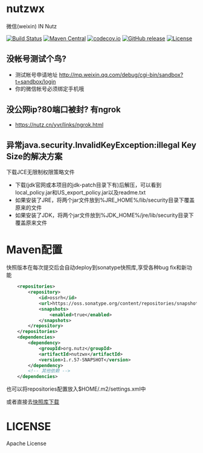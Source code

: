 nutzwx
======

微信(weixin) IN Nutz

[![Build Status](https://travis-ci.org/nutzam/nutzwx.png?branch=master)](https://travis-ci.org/nutzam/nutzwx)
[![Maven Central](https://maven-badges.herokuapp.com/maven-central/org.nutz/nutzwx/badge.svg)](https://maven-badges.herokuapp.com/maven-central/org.nutz/nutzwx/)
[![codecov.io](http://codecov.io/github/nutzam/nutz/coverage.svg?branch=master)](http://codecov.io/github/nutzam/nutzwx?branch=master)
[![GitHub release](https://img.shields.io/github/release/nutzam/nutz.svg)](https://github.com/nutzam/nutzwx/releases)
[![License](https://img.shields.io/badge/license-Apache%202-4EB1BA.svg)](https://www.apache.org/licenses/LICENSE-2.0.html)



没帐号测试个鸟?
---------------

* 测试帐号申请地址 http://mp.weixin.qq.com/debug/cgi-bin/sandbox?t=sandbox/login
* 你的微信帐号必须绑定手机哦

没公网ip?80端口被封? 有ngrok
------------------------------

* https://nutz.cn/yvr/links/ngrok.html

异常java.security.InvalidKeyException:illegal Key Size的解决方案
-------------------------------------------------------------------

下载JCE无限制权限策略文件

* 下载(jdk官网或本项目的jdk-patch目录下有)后解压，可以看到local_policy.jar和US_export_policy.jar以及readme.txt
* 如果安装了JRE，将两个jar文件放到%JRE_HOME%/lib/security目录下覆盖原来的文件
* 如果安装了JDK，将两个jar文件放到%JDK_HOME%/jre/lib/security目录下覆盖原来文件
	
Maven配置
=============================

快照版本在每次提交后会自动deploy到sonatype快照库,享受各种bug fix和新功能

```xml
	<repositories>
		<repository>
			<id>ossrh</id>
			<url>https://oss.sonatype.org/content/repositories/snapshots</url>
			<snapshots>
				<enabled>true</enabled>
			</snapshots>
		</repository>
	</repositories>
	<dependencies>
		<dependency>
			<groupId>org.nutz</groupId>
			<artifactId>nutzwx</artifactId>
			<version>1.r.57-SNAPSHOT</version>
		</dependency>
		<!-- 其他依赖 -->
	</dependencies>
```

也可以将repositories配置放入$HOME/.m2/settings.xml中

或者直接去[快照库下载](https://oss.sonatype.org/content/repositories/snapshots/org/nutz/nutz/1.r.57-SNAPSHOT/)



LICENSE
=============================

Apache License
